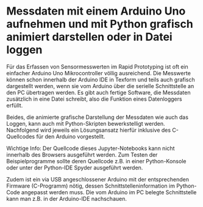 # Messdaten mit einem Arduino Uno aufnehmen und mit Python grafisch animiert darstellen oder in Datei loggen

Für das Erfassen von Sensormesswerten im Rapid Prototyping ist oft ein einfacher Arduino Uno Mikrocontroller völlig ausreichend. Die Messwerte können schon innerhalb der Arduino IDE in Texform und teils auch grafisch dargestellt werden, wenn sie vom Arduino über die serielle Schnittstelle an den PC übertragen werden.
Es gibt auch fertige Software, die Messdaten zusätzlich in eine Datei schreibt, also die Funktion eines Datenloggers erfüllt.

Beides, die animierte grafische Darstellung der Messdaten wie auch das Loggen, kann auch mit Python-Skripten bewerkstelligt werden. Nachfolgend wird jeweils ein Lösungsansatz hierfür inklusive des C-Quellcodes für den Arduino vorgestellt.

Wichtige Info:
Der Quellcode dieses Jupyter-Notebooks kann nicht innerhalb des Browsers ausgeführt werden. Zum Testen der Beispielprogramme sollte deren Quellcode z.B. in einer Python-Konsole oder unter der Python-IDE Spyder ausgeführt werden.

Zudem ist ein via USB angeschlossener Arduino mit der entsprechenden Firmware (C-Programm) nötig, dessen Schnittstelleninformation im Python-Code angepasst werden muss. Die vom Arduino im PC belegte Schnittstelle kann man z.B. in der Arduino-IDE nachschauen.
